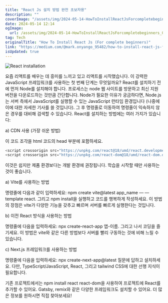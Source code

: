 ```yaml
---
title: "React Js 설치 방법 완전 초보자용"
description: ""
coverImage: "/assets/img/2024-05-14-HowToInstallReactJsForcompletebeginners_0.png"
date: 2024-05-14 12:14
ogImage: 
  url: /assets/img/2024-05-14-HowToInstallReactJsForcompletebeginners_0.png
tag: Tech
originalTitle: "How To Install React Js (For complete beginners)"
link: "https://medium.com/@mark.onyango_95482/how-to-install-react-js-for-complete-beginners-5301613c90fb"
isUpdated: true
---
```






![React installation](/assets/img/2024-05-14-HowToInstallReactJsForcompletebeginners_0.png)

요즘 리액트를 배우는 데 흥미를 느끼고 있고 리액트를 시작했습니다. 이 강력한 JavaScript 프레임워크를 사용하는 첫 번째 단계는 무엇일까요? React를 설치하기 전에 먼저 Node를 설치해야 합니다. 프로세스는 node 웹 사이트를 방문하고 최신 지원 버전을 다운로드하는 것만큼 간단합니다. Node가 필요한 이유가 궁금하다면, Node.js는 서버 측에서 JavaScript를 실행할 수 있는 JavaScript 런타임 환경입니다 (나중에 이에 대한 자세한 기사를 쓸 것입니다). 그 후 명령줄로 이동하여 명령줄이 익숙하지 않은 경우를 대비해 검색할 수 있습니다. React를 설치하는 방법에는 여러 가지가 있습니다:

a) CDN 사용 (가장 쉬운 방법)

이 코드 조각을 html 코드의 head 부분에 포함하세요.




```js
<script crossorigin src="https://unpkg.com/react@18/umd/react.development.js"></script>
<script crossorigin src="https://unpkg.com/react-dom@18/umd/react-dom.development.js"></script>
```

이것은 쉽지만 제품 환경보다는 개발 환경에 권장됩니다. 학습을 시작할 때만 사용하는 것이 좋습니다.

a) Vite를 사용하는 방법

명령줄에 다음과 같이 입력하세요: npm create vite@latest app_name — — template react. 그리고 npm install을 실행하고 코드를 행복하게 작성하세요. 이 방법의 장점은 vite가 다양한 기능을 갖추고 빠르며 서버를 빠르게 실행한다는 것입니다.



b) 이전 React 방식을 사용하는 방법

명령줄에 다음을 입력하세요: npx create-react-app 앱-이름. 그리고 나서 코딩을 즐기세요. 이 방법은 vite와 같은 다른 방법보다 서버를 빨리 구동하는 것에 비해 느릴 수 있습니다.

c) Next.js 프레임워크를 사용하는 방법

명령줄에 다음을 입력하세요: npx create-next-app@latest 질문에 답하고 설치하세요. 다만, TypeScript/JavaScript, React, 그리고 tailwind CSS에 대한 선행 지식이 필요합니다.



기존 프로젝트에서는 npm install react react-dom을 사용하여 프로젝트에 React를 추가할 수 있어요. Gatsby, remix와 같은 다양한 프레임워크도 설치할 수 있어요. 더 많은 정보를 원하시면 직접 찾아보세요!